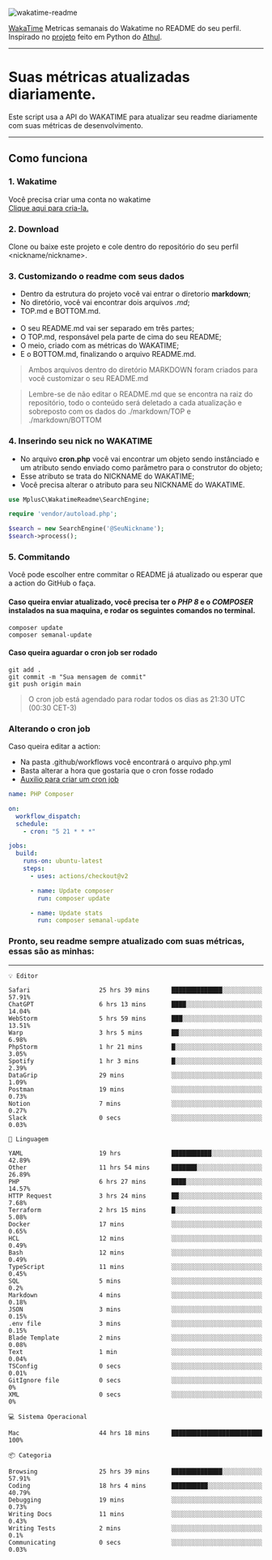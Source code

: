 ![wakatime-readme](https://socialify.git.ci/bymatheus/wakatime-readme/image?description=1&descriptionEditable=M%C3%A9tricas%20semanais%20do%20Wakatime%20no%20seu%20README%20de%20perfil.&font=KoHo&forks=1&language=1&owner=1&pattern=Signal&stargazers=1&theme=Dark)

[WakaTime](https://wakatime.com) Metricas semanais do Wakatime no README do seu perfil. <br>
Inspirado no [projeto](https://github.com/athul/waka-readme) feito em Python do [Athul](https://github.com/athul).
___

# Suas métricas atualizadas diariamente.
Este script usa a API do WAKATIME para atualizar seu readme diariamente com suas métricas de desenvolvimento.

___

## Como funciona

### 1. Wakatime
Você precisa criar uma conta no wakatime <br>
[Clique aqui para cria-la.](https://wakatime.com) 

### 2. Download
Clone ou baixe este projeto e cole dentro do repositório do seu perfil <nickname/nickname>.

### 3. Customizando o readme com seus dados
- Dentro da estrutura do projeto você vai entrar o diretorio **markdown**;  
- No diretório, você vai encontrar dois arquivos *.md*;
- TOP.md e BOTTOM.md.
<br><br>
- O seu README.md vai ser separado em três partes; 
- O TOP.md, responsável pela parte de cima do seu README;
- O meio, criado com as métricas do WAKATIME;
- E o BOTTOM.md, finalizando o arquivo README.md.<br>

> Ambos arquivos dentro do diretório MARKDOWN foram criados para você customizar o seu README.md

> Lembre-se de não editar o README.md que se encontra na raiz do repositório, todo o conteúdo será deletado a cada atualização e sobreposto com os dados do ./markdown/TOP e ./markdown/BOTTOM

### 4. Inserindo seu nick no WAKATIME
- No arquivo **cron.php** você vai encontrar um objeto sendo instânciado e um atributo sendo enviado como parâmetro para o construtor do objeto;
- Esse atributo se trata do NICKNAME do WAKATIME;
- Você precisa alterar o atributo para seu NICKNAME do WAKATIME.

```php
use MplusC\WakatimeReadme\SearchEngine;

require 'vendor/autoload.php';

$search = new SearchEngine('@SeuNickname');
$search->process();
```

### 5. Commitando
Você pode escolher entre commitar o README já atualizado ou esperar que a action do GitHub o faça. <br>

#### Caso queira enviar atualizado, você precisa ter o *PHP 8* e o *COMPOSER* instalados na sua maquina, e rodar os seguintes comandos no terminal.
```composer
composer update
composer semanal-update 
```

#### Caso queira aguardar o cron job ser rodado 
```git 
git add .
git commit -m "Sua mensagem de commit"
git push origin main
```

>O cron job está agendado para rodar todos os dias as 21:30 UTC (00:30 CET-3) 

### Alterando o cron job
Caso queira editar a action:

- Na pasta .github/workflows você encontrará o arquivo php.yml
- Basta alterar a hora que gostaria que o cron fosse rodado
- [Auxilio para criar um cron job](https://crontab.guru)

```yml
name: PHP Composer

on:
  workflow_dispatch:
  schedule:
    - cron: "5 21 * * *"

jobs:
  build:
    runs-on: ubuntu-latest
    steps:
      - uses: actions/checkout@v2

      - name: Update composer
        run: composer update

      - name: Update stats
        run: composer semanal-update
```

### Pronto, seu readme sempre atualizado com suas métricas, essas são as minhas:

___
```text
💡 Editor

Safari                   25 hrs 39 mins      ██████████████░░░░░░░░░░░     57.91%
ChatGPT                  6 hrs 13 mins       ████░░░░░░░░░░░░░░░░░░░░░     14.04%
WebStorm                 5 hrs 59 mins       ███░░░░░░░░░░░░░░░░░░░░░░     13.51%
Warp                     3 hrs 5 mins        ██░░░░░░░░░░░░░░░░░░░░░░░      6.98%
PhpStorm                 1 hr 21 mins        █░░░░░░░░░░░░░░░░░░░░░░░░      3.05%
Spotify                  1 hr 3 mins         █░░░░░░░░░░░░░░░░░░░░░░░░      2.39%
DataGrip                 29 mins             ░░░░░░░░░░░░░░░░░░░░░░░░░      1.09%
Postman                  19 mins             ░░░░░░░░░░░░░░░░░░░░░░░░░      0.73%
Notion                   7 mins              ░░░░░░░░░░░░░░░░░░░░░░░░░      0.27%
Slack                    0 secs              ░░░░░░░░░░░░░░░░░░░░░░░░░      0.03%
```
```text
💬 Linguagem

YAML                     19 hrs              ███████████░░░░░░░░░░░░░░     42.89%
Other                    11 hrs 54 mins      ███████░░░░░░░░░░░░░░░░░░     26.89%
PHP                      6 hrs 27 mins       ████░░░░░░░░░░░░░░░░░░░░░     14.57%
HTTP Request             3 hrs 24 mins       ██░░░░░░░░░░░░░░░░░░░░░░░      7.68%
Terraform                2 hrs 15 mins       █░░░░░░░░░░░░░░░░░░░░░░░░      5.08%
Docker                   17 mins             ░░░░░░░░░░░░░░░░░░░░░░░░░      0.65%
HCL                      12 mins             ░░░░░░░░░░░░░░░░░░░░░░░░░      0.49%
Bash                     12 mins             ░░░░░░░░░░░░░░░░░░░░░░░░░      0.49%
TypeScript               11 mins             ░░░░░░░░░░░░░░░░░░░░░░░░░      0.45%
SQL                      5 mins              ░░░░░░░░░░░░░░░░░░░░░░░░░       0.2%
Markdown                 4 mins              ░░░░░░░░░░░░░░░░░░░░░░░░░      0.18%
JSON                     3 mins              ░░░░░░░░░░░░░░░░░░░░░░░░░      0.15%
.env file                3 mins              ░░░░░░░░░░░░░░░░░░░░░░░░░      0.15%
Blade Template           2 mins              ░░░░░░░░░░░░░░░░░░░░░░░░░      0.08%
Text                     1 min               ░░░░░░░░░░░░░░░░░░░░░░░░░      0.04%
TSConfig                 0 secs              ░░░░░░░░░░░░░░░░░░░░░░░░░      0.01%
GitIgnore file           0 secs              ░░░░░░░░░░░░░░░░░░░░░░░░░         0%
XML                      0 secs              ░░░░░░░░░░░░░░░░░░░░░░░░░         0%
```
```text
💻 Sistema Operacional

Mac                      44 hrs 18 mins      █████████████████████████       100%
```
```text
📦 Categoria

Browsing                 25 hrs 39 mins      ██████████████░░░░░░░░░░░     57.91%
Coding                   18 hrs 4 mins       ██████████░░░░░░░░░░░░░░░     40.79%
Debugging                19 mins             ░░░░░░░░░░░░░░░░░░░░░░░░░      0.73%
Writing Docs             11 mins             ░░░░░░░░░░░░░░░░░░░░░░░░░      0.43%
Writing Tests            2 mins              ░░░░░░░░░░░░░░░░░░░░░░░░░       0.1%
Communicating            0 secs              ░░░░░░░░░░░░░░░░░░░░░░░░░      0.03%
```
